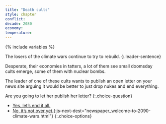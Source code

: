 ```yaml
---
title: "Death cults"
style: chapter
conflict: 
decade: 2080
economy: 
temperature: 
---
```


{% include variables %}

The losers of the climate wars continue to try to rebuild.
{:.leader-sentence}

Desperate, their economies in tatters, a lot of them see small doomsday cults emerge, some of them with nuclear bombs.

The leader of one of these cults wants to publish an open letter on your news site arguing it would be better to just drop nukes and end everything.

Are you going to let her publish her letter?
{:.choice-question}

- [Yes, let’s end it all.](chapter_nukes.html)
- [No, it’s not over yet.](part-page_2090.html){:js-next-dest="newspaper_welcome-to-2090-climate-wars.html"}
{:.choice-options}
